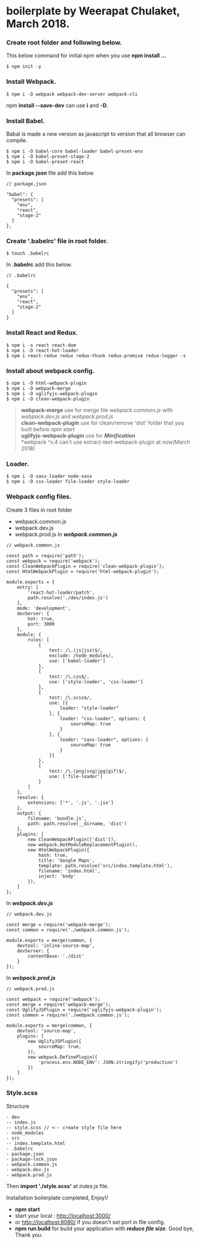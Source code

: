 # boilerplate by Weerapat Chulaket, March 2018.
### Create **root** folder and following below.
  This below command for initial npm when you use **npm install ...**
```
$ npm init -y
```
### Install Webpack.
```
$ npm i -D webpack webpack-dev-server webpack-cli
```
npm **install --save-dev** can use **i** and **-D**.
### Install Babel.
Babal is made a new version as javascript to version that all browser can compile.
```
$ npm i -D babel-core babel-loader babel-preset-env
$ npm i -D babel-preset-stage-2
$ npm i -D babel-preset-react
```
In **package.json** file add this below.
```
// package.json

"babel": {
  "presets": [
    "env",
    "react",
    "stage-2"
  ]
},
```
### Create '.babelrc' file in root folder.
```
$ touch .babelrc
```
In **.babelrc** add this below.
```
// .babelrc

{
  "presets": [
    "env",
    "react",
    "stage-2"
  ]
}
```
### Install React and Redux.
```
$ npm i -s react react-dom
$ npm i -D react-hot-loader
$ npm i react-redux redux redux-thunk redux-promise redux-logger -s
```
### Install about webpack config.
```
$ npm i -D html-webpack-plugin
$ npm i -D webpack-merge
$ npm i -D uglifyjs-webpack-plugin
$ npm i -D clean-webpack-plugin
```
> **webpack-merge** use for merge file *webpack.common.js* with *webpack.dev.js* and *webpack.prod.js*\
> **clean-webpack-plugin** use for clean/remove 'dist' folder that you built before *npm start*\
> **uglifyjs-webpack-plugin** use for ***Minification***\
> *webpack ^v.4 can't use extract-text-webpack-plugin at now(March 2018)

### Loader.
```
$ npm i -D sass-loader node-sass
$ npm i -D css-loader file-loader style-loader
```
### Webpack config files.
Create 3 files in root folder
+ webpack.common.js
+ webpack.dev.js
+ webpack.prod.js
In ***webpack.common.js***
```
// webpack.common.js

const path = require('path');
const webpack = require('webpack');
const CleanWebpackPlugin = require('clean-webpack-plugin');
const HtmlWebpackPlugin = require('html-webpack-plugin');

module.exports = {
    entry: [
        'react-hot-loader/patch',
        path.resolve('./dev/index.js')
    ],
    mode: 'development',
    devServer: {
        hot: true,
        port: 3000
    },
    module: {
        rules: [
            {
                test: /\.(js|jsx)$/,
                exclude: /node_modules/,
                use: ['babel-loader']
            },
            {
                test: /\.css$/,
                use: ['style-loader', 'css-loader']
            },
            {
                test: /\.scss$/,
                use: [{
                    loader: "style-loader"
                }, {
                    loader: "css-loader", options: {
                        sourceMap: true
                    }
                }, {
                    loader: "sass-loader", options: {
                        sourceMap: true
                    }
                }]
            },
            {
                test: /\.(png|svg|jpg|gif)$/,
                use: ['file-loader']
            }
        ]
    },
    resolve: {
        extensions: ['*', '.js', '.jsx']
    },
    output: {
        filename: 'bundle.js',
        path: path.resolve(__dirname, 'dist')
    },
    plugins: [
        new CleanWebpackPlugin(['dist']),
        new webpack.HotModuleReplacementPlugin(),
        new HtmlWebpackPlugin({
            hash: true,
            title: 'Google Maps',
            template: path.resolve('src/index.template.html'),
            filename: 'index.html',
            inject: 'body'
        }),
    ]
};
```
In ***webpack.dev.js***
```
// webpack.dev.js

const merge = require('webpack-merge');
const common = require('./webpack.common.js');

module.exports = merge(common, {
    devtool: 'inline-source-map',
    devServer: {
        contentBase: './dist'
    }
});
```
In ***webpack.prod.js***
```
// webpack.prod.js

const webpack = require('webpack');
const merge = require('webpack-merge');
const UglifyJSPlugin = require('uglifyjs-webpack-plugin');
const common = require('./webpack.common.js');

module.exports = merge(common, {
    devtool: 'source-map',
    plugins: [
        new UglifyJSPlugin({
            sourceMap: true,
        }),
        new webpack.DefinePlugin({
            'process.env.NODE_ENV': JSON.stringify('production')
        })
    ]
});
```
### Style.scss
Structure
```
- dev
-- index.js
-- style.scss // <-- create style file here
- node_modules
- src
-- index.template.html
- .babelrc
- package.json
- package-lock.json
- webpack.common.js
- webpack.dev.js
- webpack.prod.js
```
Then **import './style.scss'** at *index.js* file.
  
Installation boilerplate completed, Enjoy!/
+ **npm start**
+ start your local : [http://localhost:3000/](http://localhost:3000/)
+ or [http://localhost:8080/](http://localhost:8080/) if you doesn't set port in file config.
+ **npm run build** for build your application with ***reduce file size***.
Good bye, Thank you.
